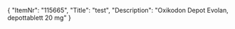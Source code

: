 {
  "ItemNr": "115665",
  "Title": "test",
  "Description": "Oxikodon Depot Evolan, depottablett 20 mg"
}